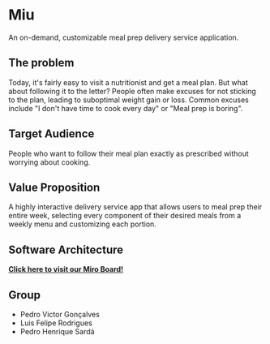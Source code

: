 Miu
===

An on-demand, customizable meal prep delivery service application.

The problem
---

Today, it's fairly easy to visit a nutritionist and get a meal plan. But what about following it to the letter? People often make excuses for not sticking to the plan, leading to suboptimal weight gain or loss. Common excuses include "I don't have time to cook every day" or "Meal prep is boring".

Target Audience
---

People who want to follow their meal plan exactly as prescribed without worrying about cooking.

Value Proposition
---

A highly interactive delivery service app that allows users to meal prep their entire week, selecting every component of their desired meals from a weekly menu and customizing each portion.

Software Architecture
---

**[Click here to visit our Miro Board!](https://miro.com/app/board/uXjVKTk2aF0=/?share_link_id=943395582634)**

Group
---

-   Pedro Victor Gonçalves
-   Luis Felipe Rodrigues
-   Pedro Henrique Sardá
